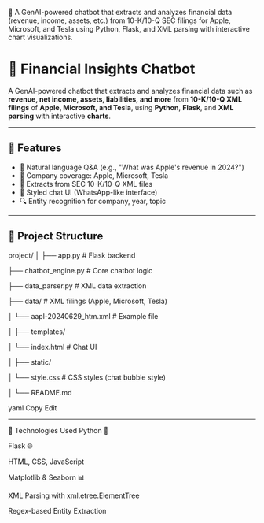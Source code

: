 💬 A GenAI-powered chatbot that extracts and analyzes financial data (revenue, income, assets, etc.) from 10-K/10-Q SEC filings for Apple, Microsoft, and Tesla using Python, Flask, and XML parsing with interactive chart visualizations.
# 💬 Financial Insights Chatbot

A GenAI-powered chatbot that extracts and analyzes financial data such as **revenue, net income, assets, liabilities, and more** from **10-K/10-Q XML filings** of **Apple, Microsoft, and Tesla**, using **Python**, **Flask**, and **XML parsing** with interactive **charts**.

---

## 🚀 Features

- 🤖 Natural language Q&A (e.g., "What was Apple's revenue in 2024?")
- 🏢 Company coverage: Apple, Microsoft, Tesla
- 📂 Extracts from SEC 10-K/10-Q XML files
- 🎨 Styled chat UI (WhatsApp-like interface)
- 🔍 Entity recognition for company, year, topic

---

## 📁 Project Structure

project/
│
├── app.py # Flask backend

├── chatbot_engine.py # Core chatbot logic

├── data_parser.py # XML data extraction

├── data/ # XML filings (Apple, Microsoft, Tesla)

│ └── aapl-20240629_htm.xml # Example file

│
├── templates/

│ └── index.html # Chat UI

│
├── static/

│ └── style.css # CSS styles (chat bubble style)

│
└── README.md

yaml
Copy
Edit

---




📌 Technologies Used
Python 🐍

Flask 🌐

HTML, CSS, JavaScript

Matplotlib & Seaborn 📊

XML Parsing with xml.etree.ElementTree

Regex-based Entity Extraction

